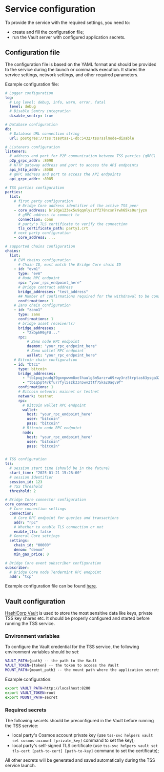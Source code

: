 # Service configuration
To provide the service with the required settings, you need to:
- create and fill the configuration file;
- run the Vault server with configured application secrets.

## Configuration file

The configuration file is based on the YAML format and should be provided to the service during the launch or commands execution.
It stores the service settings, network settings, and other required parameters.

Example configuration file:
```yaml
# Logger configuration
log:
  # Log level: debug, info, warn, error, fatal
  level: debug
  # Disable Sentry integration
  disable_sentry: true

# Database configuration
db:
  # Database URL connection string
  url: postgres://tss:tss@tss-1-db:5432/tss?sslmode=disable

# Listeners configuration
listeners:
  # address and port for P2P communication between TSS parties (gRPC)
  p2p_grpc_addr: :8090
  # HTTP gateway address and port to access the API endpoints
  api_http_addr: :8080
  # gRPC address and port to access the API endpoints
  api_grpc_addr: :8085

# TSS parties configuration
parties:
  list:
    # first party configuration
      # Bridge Core address identifier of the active TSS peer
    - core_address: bridge123ex5u9qqmlyzzff278ncsn7rwh65ks0urjyzn
      # gRPC address to connect to
      connection: conn
      # party's TLS certificate to verify the connection
      tls_certificate_path: party1.crt
    # next party configuration
    - core_address: ...

# supported chains configuration
chains:
  list:
    # EVM chains configuration
      # Chain ID, must match the Bridge Core chain ID
    - id: "evm1"
      type: "evm"
      # Node RPC endpoint
      rpc: "your_rpc_endpoint_here"
      # Bridge contract address
      bridge_addresses: "test_address"
      ## Number of confirmations required for the withdrawal to be considered final
      confirmations: 1
    # Zano chain configuration
    - id: "zano1"
      type: zano
      confirmations: 1
      # bridge asset receiver(s)
      bridge_addresses:
        - "ZxDphM9gFU..."
      rpc:
          # Zano node RPC endpoint
          daemon: "your_rpc_endpoint_here"
          # Zano wallet RPC endpoint
          wallet: "your_rpc_endpoint_here"
    # Bitcoin chain configuration
    - id: "btc1"
      type: bitcoin
      bridge_addresses:
        - "tb1pugjwudq39gxnpwwm8xelhaulg3m5arzrw69rwy3rz5trptas63ysga329g"
        - "tb1q5pt47kfu77fyl5szk33n5wv2ttf75ka20aqv9f"
      confirmations: 1
      # Bitcoin network: mainnet or testnet
      network: testnet
      rpc:
        # Bitcoin wallet RPC endpoint
        wallet:
          host: "your_rpc_endpoint_here"
          user: "bitcoin"
          pass: "bitcoin"
        # Bitcoin node RPC endpoint
        node:
          host: "your_rpc_endpoint_here"
          user: "bitcoin"
          pass: "bitcoin"


# TSS configuration
tss:
  # session start time (should be in the future)
  start_time: "2025-01-21 15:28:00"
  # session Identifier
  session_id: 123
  # TSS threshold
  threshold: 2

# Bridge Core connector configuration
core_connector:
  # Core connection settings
  connection:
    # Core RPC endpoint for queries and transactions
    addr: "rpc"
    # Whether to enable TLS connection or not
    enable_tls: false
  # General Core settings
  settings:
    chain_id: "00000"
    denom: "denom"
    min_gas_price: 0

# Bridge Core event subscriber configuration
subscriber:
  # Bridge Core node Tendermint RPC endpoint
  addr: "tcp"
```

Example configuration file can be found [here](./../examples/config/config.example.yaml).

## Vault configuration

[HashiCorp Vault](https://www.vaultproject.io/) is used to store the most sensitive data like keys, private TSS key shares etc.
It should be properly configured and started before running the TSS service.

### Environment variables
To configure the Vault credential for the TSS service, the following environment variables should be set:
```bash
VAULT_PATH={path} -- the path to the Vault
VAULT_TOKEN={token} -- the token to access the Vault
MOUNT_PATH={mount_path} -- the mount path where the application secrets are stored
```

Example configuration:
```bash
export VAULT_PATH=http://localhost:8200
export VAULT_TOKEN=root
export MOUNT_PATH=secret
```

### Required secrets
The following secrets should be preconfigured in the Vault before running the TSS service:
- local party's Cosmos account private key (use `tss-svc helpers vault set cosmos-account [private_key]` command to set the key);
- local party's self-signed TLS certificate (use `tss-svc helpers vault set tls-cert [path-to-cert] [path-to-key]` command to set the certificate);

All other secrets will be generated and saved automatically during the TSS service launch.